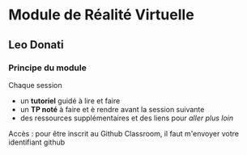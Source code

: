 # Module de Réalité Virtuelle
## Leo Donati

### Principe du module

Chaque session
- un **tutoriel** guidé à lire et faire
- un **TP noté** à faire et è rendre avant la session suivante
- des ressources supplémentaires et des liens pour *aller plus loin*

Accès : pour être inscrit au Github Classroom, il faut m'envoyer votre identifiant github
